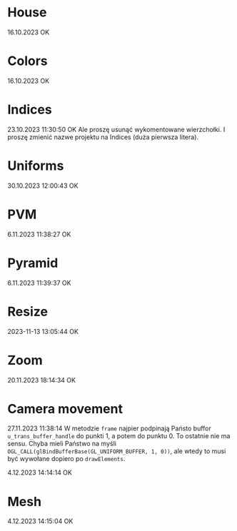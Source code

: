 # House

16.10.2023  OK 

# Colors

16.10.2023  OK

# Indices

23.10.2023 11:30:50 OK
Ale proszę usunąć wykomentowane wierzchołki.
I proszę zmienić nazwe projektu na Indices (duża pierwsza litera).

# Uniforms

30.10.2023 12:00:43 OK

# PVM

6.11.2023 11:38:27 OK

# Pyramid

6.11.2023 11:39:37 OK

# Resize 

2023-11-13 13:05:44 OK

# Zoom

20.11.2023 18:14:34 OK

# Camera movement

27.11.2023 11:38:14
W metodzie `frame` najpier podpinają Państo buffor `u_trans_buffer_handle` do punkti 1, a potem do punktu 0. To ostatnie nie ma sensu. Chyba mieli Państwo na myśli `OGL_CALL(glBindBufferBase(GL_UNIFORM_BUFFER, 1, 0))`, ale wtedy to musi być wywołane dopiero po `drawElements`. 

4.12.2023 14:14:14 OK

# Mesh

4.12.2023 14:15:04 OK



